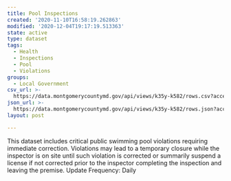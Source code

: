 ```yaml
---
title: Pool Inspections
created: '2020-11-10T16:58:19.262863'
modified: '2020-12-04T19:17:19.513363'
state: active
type: dataset
tags:
  - Health
  - Inspections
  - Pool
  - Violations
groups:
  - Local Government
csv_url: >-
  https://data.montgomerycountymd.gov/api/views/k35y-k582/rows.csv?accessType=DOWNLOAD
json_url: >-
  https://data.montgomerycountymd.gov/api/views/k35y-k582/rows.json?accessType=DOWNLOAD
layout: post

---
```

This dataset includes critical public swimming pool violations requiring immediate correction. Violations may lead to a temporary closure while the inspector is on site until such violation is corrected or summarily suspend a license if not corrected prior to the inspector completing the inspection and leaving the premise.
Update Frequency:  Daily
